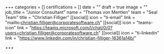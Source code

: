 +++
categories = []
certifications = []
date = ""
draft = true
image = ""
job_title = "Junior Consultant"
name = "Thomas von Mentlen"
team = "Seal Team"
title = "Christian Filliger"
[[social]]
icon = "ti-email"
link = "mailto:christian.filliger@corporatesoftware.ch"
[[social]]
icon = "teams-icon"
link = "https://teams.microsoft.com/l/chat/0/0?users=christian.filliger@corporatesoftware.ch"
[[social]]
icon = "ti-linkedin"
link = "https://www.linkedin.com/in/christian-filliger-16361a14b/"

+++
